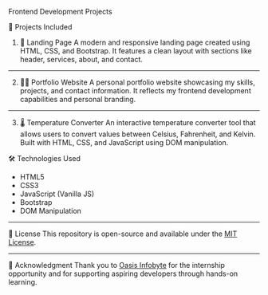 Frontend Development Projects

 🔗 Projects Included

 1. 🚀 Landing Page
A modern and responsive landing page created using HTML, CSS, and Bootstrap. It features a clean layout with sections like header, services, about, and contact.

---

 2. 👨‍💻 Portfolio Website
A personal portfolio website showcasing my skills, projects, and contact information. It reflects my frontend development capabilities and personal branding.

---

 3. 🌡️ Temperature Converter
An interactive temperature converter tool that allows users to convert values between Celsius, Fahrenheit, and Kelvin. Built with HTML, CSS, and JavaScript using DOM manipulation.


 🛠️ Technologies Used
- HTML5  
- CSS3  
- JavaScript (Vanilla JS)  
- Bootstrap  
- DOM Manipulation

---

 📜 License
This repository is open-source and available under the [MIT License](LICENSE).

---

 🙌 Acknowledgment
Thank you to [Oasis Infobyte](https://oasisinfobyte.com) for the internship opportunity and for supporting aspiring developers through hands-on learning.

